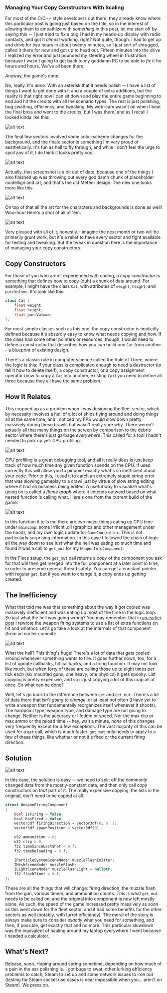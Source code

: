 ### Managing Your Copy Constructors With Scaling

For most of the C/C++ style developers out there, they already know where this particular post is going just based on the title, so in the interest of allowing them to empathize with *something* in this post, let me start off by saying this -- I just tried to fix a bug I had in my heads-up display with radio contacts, and got it *almost* working, right? Not quite, though. I had to get up and drive for two hours in about twenty minutes, so I just sort of shrugged, called it there for now and got up to head out. Fifteen minutes into the drive I realized my error and just pounded my steering wheel in frustration because I wasn't going to get back to my goddamn PC to be able to *fix* it for hours and hours. We've all been there.

Anyway, the game's done.

No, really. It's *done*. With an asterisk that it needs polish -- I have a list of things I want to get done with it and a couple of extra additions, but the reality is that right now I can sit down and play the entire game beginning to end and hit the credits with all the scenario types. The rest is just polishing, bug swatting, efficiency, and tweaking. My web-cam wasn't on when I beat the final boss and went to the credits, but I was there, and as I recall I looked kinda like this:

![alt text](https://raw.githubusercontent.com/Wizard-Of-Chaos/Wizard-of-Chaos.github.io/main/imgs/whiskerfish.png "Why did we call these things catfish? I like 'whisker-fish' myself.")

The final few sectors involved some color-scheme changes for the background, and the finale sector is something I'm very proud of aesthetically. It's fun as hell to fly through, and while I don't feel the urge to spoil any of it, I do think it looks pretty cool.

![alt text](https://raw.githubusercontent.com/Wizard-Of-Chaos/Wizard-of-Chaos.github.io/main/imgs/finale_sector.png "Fug, dude, I'm purble.")

Actually, that screenshot is a bit out of date, because one of the things I also finished up was throwing out every god damn chunk of placeholder modellign and art, and that's the old Meteor design. The new one looks more like this.

![alt text](https://raw.githubusercontent.com/Wizard-Of-Chaos/Wizard-of-Chaos.github.io/main/imgs/meteor.png "Budget A-wing!")

On top of that all the art for the characters and backgrounds is done as well! Woo-hoo! Here's a shot of all of 'em:

![alt text](https://raw.githubusercontent.com/Wizard-Of-Chaos/Wizard-of-Chaos.github.io/main/imgs/headshots.png "Tag yourself. I'm the ugly rat thing.")

Very pleased with all of it, honestly. I imagine the next month or two will be primarily grunt work, but it's a relief to have every sector and fight available for testing and tweaking. But the tweak in question here is the importance of managing your copy constructors.

## Copy Constructors

For those of you who aren't experienced with coding, a *copy constructor* is something that defines how to copy (duh) a chunk of data around. For example, I might have the class `Cat`, with attributes of `weight`, `height`, and `purrVolume`. It'd look like this:

```cpp
class Cat {
    float weight;
    float height;
    float purrVolume;
};
```

For most simple classes such as this one, the copy constructor is implicitly defined because it's absurdly easy to know what needs copying and how. If the class had some other pointers or resources, though, I would need to define a constructor that describes how you can build one `Cat` from another - a blueprint of existing design.

There's a classic rule in computer science called the Rule of Three, where the logic is this: if your class is complicated enough to need a destructor (to tell it how to delete itself), a copy constructor, or a copy assignment operator (how to copy a `Cat` into another, existing `Cat`) you need to define all three because they all have the same problem.

## How It Relates

This cropped up as a problem when I was designing the fleet sector, which by necessity involves a hell of a lot of ships flying around and doing things all at the same time, and I noticed my FPS would slow down pretty massively during these brawls but wasn't really sure why. There weren't actually all that many things on the screen by comparison to the debris sector where there's just garbage *everywhere*. This called for a tool I hadn't needed to pick up yet: CPU profiling.

![alt text](https://raw.githubusercontent.com/Wizard-Of-Chaos/Wizard-of-Chaos.github.io/main/imgs/cpu_profile.png "Oooh, charts!")

CPU profiling is a great debugging tool, and all it really does is just keep track of how much time any given function spends on the CPU. If used correctly this will allow you to pinpoint exactly what's so inefficient about your code. Prior to this, I used it to catch an extremely stupid string error that was slowing gameplay to a crawl just by virtue of slow string editing where it had no business being edited. A useful way to visualize what's going on is called a *flame graph* where it extends outward based on what nested function is calling what. Here's one from the current build of the game:

![alt text](https://raw.githubusercontent.com/Wizard-Of-Chaos/Wizard-of-Chaos.github.io/main/imgs/flamegraph.png "This sort of bugs me. I think I've got a few other issues with game logic in terms of CPU time. I might need to thread some of it better.")

In this function it tells me there are two major things eating up CPU time under `mainLoop`: some Irrlicht .dll (graphics and other management under the hood), and my own logic update for `GameController`. This is not particularly surprising information. In this case I followed the chain of logic all the way down to see just what the hell was eating so much time and found it was a call to `get_mut` for my `WeaponInfoComponent`.

In the Flecs setup, the `get_mut` call returns a *copy* of the component you ask for that will then get merged into the full component at a later point in time, in order to preserve general thread safety. You can get a constant pointer with regular `get`, but if you want to change it, a copy ends up getting created.

## The Inefficiency

What that told me was that something about the way it got copied was massively inefficient and was eating up most of the time in the logic loop. So just what the hell was going wrong? You may remember that in [an earlier post](https://wizard-of-chaos.github.io/2023/10/02/wepfire-rework.html) I rewrote the weapon firing systems to use a list of extra functions on hit and whatnot. Let's go take a look at the internals of that component (from an earlier commit):

![alt text](https://raw.githubusercontent.com/Wizard-Of-Chaos/Wizard-of-Chaos.github.io/main/imgs/weaponinfocomponent.png "LENGTH JUMPSCARE!")

What the hell? This thing's huge! There's a lot of data that gets copied around whenever something wants to fire. It goes further down, too, for a list of update callbacks, hit callbacks, and a firing function. It may not look like much, but when forty of these are calling those up to eight times per tick each (six mounted guns, one heavy, one physics) it gets spooky. List copying is pretty expensive, and so is just copying a lot of this crap all at once. So what can be done?

Well, let's go back to the difference between `get` and `get_mut`. There's a lot of data there that *isn't going to change*, or at least not often (I have yet to write a weapon that fundamentally reorganizes itself whenever it shoots). The hardpoint type, weapon type, and damage type are not going to change. Neither is the accuracy or lifetime or speed. Nor the max clip or max ammo or the reload time -- hey, wait a minute, *none* of this changes very frequently except for a few exceptions. The vast majority of this can be used for a `get` call, which is much faster. `get_mut` only needs to apply to a few of these things, like whether or not it's fired or the current firing direction.

## Solution

![alt text](https://raw.githubusercontent.com/Wizard-Of-Chaos/Wizard-of-Chaos.github.io/main/imgs/solution_commit.png "My commit logs usually aren't this useful.")

In this case, the solution is easy -- we need to split off the commonly changed data from the mostly-constant data, and then only call copy constructors on *that* part of it. The really expensive copying, the lists in the original, don't need to be copied at all.

```cpp
struct WeaponFiringComponent
{
	bool isFiring = false;
	bool hasFired = false;
	vector3df firingDirection = vector3df(0, 0, 1);
	vector3df spawnPosition = vector3df(0);

	u32 ammunition = 0;
	u32 clip = 0;
	f32 timeSinceLastShot = 0.f;
	f32 timeReloading = 0.f;

	IParticleSystemSceneNode* muzzleFlashEmitter;
	IMeshSceneNode* muzzleFlash;
	ILightSceneNode* muzzleFlashLight = nullptr;
	f32 flashTimer = 0.f;
};
```

These are all the things that will change: firing direction, the muzzle flash from the gun, various timers, and ammunition counts. *This* is what `get_mut` needs to be called on, and the original info component is now left mostly alone. As such, the speed of the game increased pretty massively as soon as this went down for the fleet sector, and it had some benefits for the other sectors as well (notably, with turret efficiency). The moral of the story is always make sure to consider *exactly* what you need for something, and then, if possible, get exactly that and no more. This particular slowdown was the equivalent of hauling around my laptop everywhere I went because I needed a calculator.

## What's Next?

Release, soon. Hoping around spring sometime, depending on how much of a pain in the ass polishing is. I got bugs to swat, other lurking efficiency problems to catch, Steam to set up and some network issues to iron out (testing for Steam socket use cases is near impossible when you... aren't on Steam). We press on.